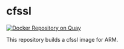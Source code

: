 # cfssl

[![Docker Repository on Quay](https://quay.io/repository/armswarm/cfssl/status "Docker Repository on Quay")](https://quay.io/repository/armswarm/cfssl)

This repository builds a cfssl image for ARM.
